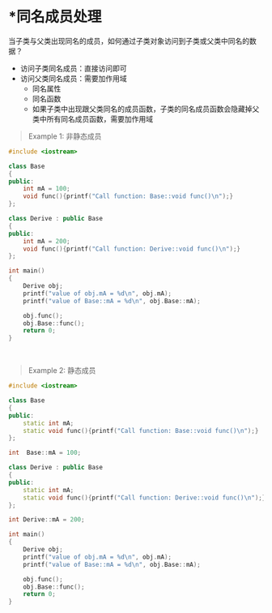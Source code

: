 
&emsp;
# *同名成员处理
当子类与父类出现同名的成员，如何通过子类对象访问到子类或父类中同名的数据？
- 访问子类同名成员：直接访问即可
- 访问父类同名成员：需要加作用域
    - 同名属性
    - 同名函数
    - 如果子类中出现跟父类同名的成员函数，子类的同名成员函数会隐藏掉父类中所有同名成员函数，需要加作用域

>Example 1: 非静态成员
```c++
#include <iostream>

class Base
{
public:
    int mA = 100;
    void func(){printf("Call function: Base::void func()\n");}
};

class Derive : public Base
{
public:
    int mA = 200;
    void func(){printf("Call function: Derive::void func()\n");}
};

int main()
{
    Derive obj;
    printf("value of obj.mA = %d\n", obj.mA);
    printf("value of Base::mA = %d\n", obj.Base::mA);

    obj.func();
    obj.Base::func();
    return 0;
}
```

&emsp;
>Example 2: 静态成员
```c++
#include <iostream>

class Base
{
public:
    static int mA;
    static void func(){printf("Call function: Base::void func()\n");}
};

int  Base::mA = 100;

class Derive : public Base
{
public:
    static int mA;
    static void func(){printf("Call function: Derive::void func()\n");}
};

int Derive::mA = 200;

int main()
{
    Derive obj;
    printf("value of obj.mA = %d\n", obj.mA);
    printf("value of Base::mA = %d\n", obj.Base::mA);

    obj.func();
    obj.Base::func();
    return 0;
}
```
